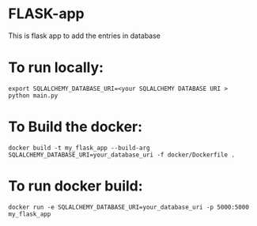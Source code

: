 # FLASK-app

This is flask app to add the entries in database

# To run locally:
```
export SQLALCHEMY_DATABASE_URI=<your SQLALCHEMY DATABASE URI >
python main.py

```

# To Build the docker:
```
docker build -t my_flask_app --build-arg SQLALCHEMY_DATABASE_URI=your_database_uri -f docker/Dockerfile .
```

# To run docker build:
```
docker run -e SQLALCHEMY_DATABASE_URI=your_database_uri -p 5000:5000 my_flask_app
```